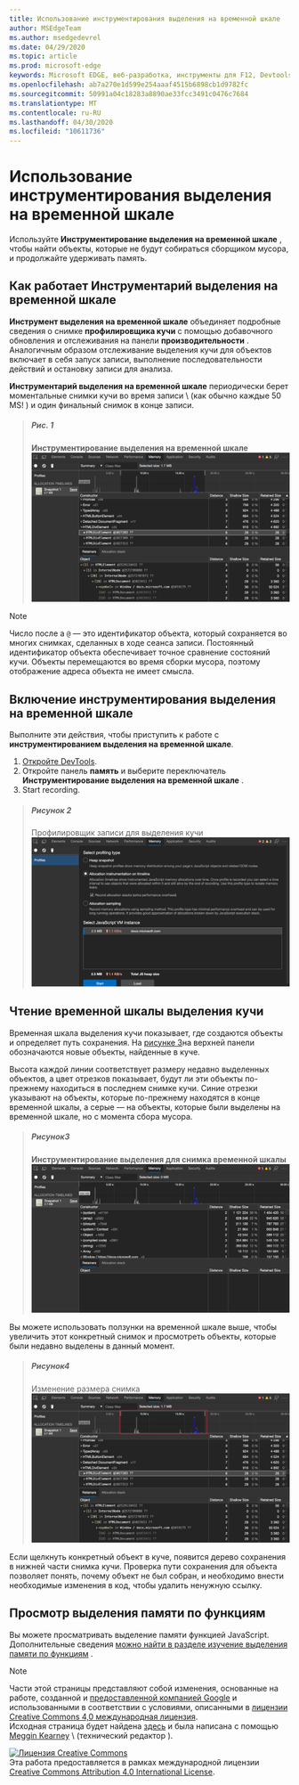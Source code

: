 ```yaml
---
title: Использование инструментирования выделения на временной шкале
author: MSEdgeTeam
ms.author: msedgedevrel
ms.date: 04/29/2020
ms.topic: article
ms.prod: microsoft-edge
keywords: Microsoft EDGE, веб-разработка, инструменты для F12, Devtools
ms.openlocfilehash: ab7a270e1d599e254aaaf4515b6898cb1d9782fc
ms.sourcegitcommit: 50991a04c18283a8890ae33fcc3491c0476c7684
ms.translationtype: MT
ms.contentlocale: ru-RU
ms.lasthandoff: 04/30/2020
ms.locfileid: "10611736"
---
```

<!-- Copyright Meggin Kearney 

   Licensed under the Apache License, Version 2.0 (the "License");
   you may not use this file except in compliance with the License.
   You may obtain a copy of the License at

       https://www.apache.org/licenses/LICENSE-2.0

   Unless required by applicable law or agreed to in writing, software
   distributed under the License is distributed on an "AS IS" BASIS,
   WITHOUT WARRANTIES OR CONDITIONS OF ANY KIND, either express or implied.
   See the License for the specific language governing permissions and
   limitations under the License. -->





# Использование инструментирования выделения на временной шкале  



Используйте **Инструментирование выделения на временной шкале** , чтобы найти объекты, которые не будут собираться сборщиком мусора, и продолжайте удерживать память.  

## Как работает Инструментарий выделения на временной шкале  

**Инструмент выделения на временной шкале** объединяет подробные сведения о снимке **профилировщика кучи** с помощью добавочного обновления и отслеживания на панели **производительности** .  Аналогичным образом отслеживание выделения кучи для объектов включает в себя запуск записи, выполнение последовательности действий и остановку записи для анализа.  

<!--todo: add profile memory problems (heap profiler) section when available  -->  
<!--todo: add profile evaluate performance (Performance panel) section when available  -->  

**Инструментарий выделения на временной шкале** периодически берет моментальные снимки кучи во время записи \ (как обычно каждые 50 MS! \) и один финальный снимок в конце записи.  

> ##### Рис. 1  
> **Инструментирование выделения на временной шкале**  
> ![Инструментирование выделения на временной шкале][ImageObjectTracker]  

> [!NOTE]
> Число после a `@` — это идентификатор объекта, который сохраняется во многих снимках, сделанных в ходе сеанса записи.  Постоянный идентификатор объекта обеспечивает точное сравнение состояний кучи.  Объекты перемещаются во время сборки мусора, поэтому отображение адреса объекта не имеет смысла.  

## Включение инструментирования выделения на временной шкале  

Выполните эти действия, чтобы приступить к работе с **инструментированием выделения на временной шкале**.  

1.  [Откройте DevTools][DevtoolsOpenIndex].  
1.  Откройте панель **память** и выберите переключатель **Инструментирование выделения на временной шкале** .  
1.  Start recording.  

> ##### Рисунок 2  
> Профилировщик записи для выделения кучи  
> ![Профилировщик записи для выделения кучи][ImageRecordHeap]  

## Чтение временной шкалы выделения кучи  

Временная шкала выделения кучи показывает, где создаются объекты и определяет путь сохранения.  На [рисунке 3](#figure-3)на верхней панели обозначаются новые объекты, найденные в куче.  

Высота каждой линии соответствует размеру недавно выделенных объектов, а цвет отрезков показывает, будут ли эти объекты по-прежнему находиться в последнем снимке кучи.  Синие отрезки указывают на объекты, которые по-прежнему находятся в конце временной шкалы, а серые — на объекты, которые были выделены на временной шкале, но с момента сбора мусора.  

> ##### Рисунок3  
> **Инструментирование выделения для снимка временной шкалы**  
> ![Инструментирование выделения для снимка временной шкалы][ImageCollected]  

<!--In [Figure 4](#figure-4), an action was performed 3 times.  The sample program caches five objects, so the last five blue bars are expected.  But the left-most blue bar indicates a potential problem.  -->  
<!--todo: redo figure 4 with multiple click actions  -->  

Вы можете использовать ползунки на временной шкале выше, чтобы увеличить этот конкретный снимок и просмотреть объекты, которые были недавно выделены в данный момент.  

> ##### Рисунок4  
> Изменение размера снимка  
> ![Изменение размера снимка][ImageSliders]  

Если щелкнуть конкретный объект в куче, появится дерево сохранения в нижней части снимка кучи.  Проверка пути сохранения для объекта позволяет понять, почему объект не был собран, и необходимо внести необходимые изменения в код, чтобы удалить ненужную ссылку.  

## Просмотр выделения памяти по функциям   

Вы можете просматривать выделение памяти функцией JavaScript.  Дополнительные сведения [можно найти в разделе изучение выделения памяти по функциям][DevtoolsMemoryProblemsIndexInvestigateMemoryAllocationFunction] .  

<!--## Feedback   -->  



<!-- image links -->  

[ImageObjectTracker]: /microsoft-edge/devtools-guide-chromium/media/memory-problems-memory-allocation-timeline-snapshot-highlighted.msft.png "Рисунок 1: инструментирование выделения на временной шкале"  
[ImageRecordHeap]: /microsoft-edge/devtools-guide-chromium/media/memory-problems-memory-allocation-instrumentation-on-timeline-selected.msft.png "Рисунок 2: запись профилировщика выделения кучи"  
[ImageCollected]: /microsoft-edge/devtools-guide-chromium/media/memory-problems-memory-allocation-timelines-snapshot.msft.png "Рисунок 3: инструментирование выделения для снимка временной шкалы"  
[ImageSliders]: /microsoft-edge/devtools-guide-chromium/media/memory-problems-memory-allocation-timeline-snapshot-highlighted-annotated.msft.png "Рисунок 4: изменение размера снимка"  

<!-- links -->  

[DevToolsOpenIndex]: /microsoft-edge/devtools-guide-chromium/open "Откройте Microsoft EDGE (Chromium) DevTools"
[DevtoolsMemoryProblemsIndexInvestigateMemoryAllocationFunction]: /microsoft-edge/devtools-guide-chromium/memory-problems/index#investigate-memory-allocation-by-function "Исследование выделения памяти функцией — устранение проблем с памятью"  

<!--[HeapProfiler]: ../profile/memory-problems/heap-snapshots ""  -->  
<!--[PerformancePanel]: ../profile/evaluate-performance/timeline-tool ""  -->  

[MicrosoftEdgeChannel]: https://www.microsoftedgeinsider.com/download "Скачайте канал Microsoft Edge"  

> [!NOTE]
> Части этой страницы представляют собой изменения, основанные на работе, созданной и [предоставленной компанией Google][GoogleSitePolicies] и использованными в соответствии с условиями, описанными в [лицензии Creative Commons 4,0 международная лицензия][CCA4IL].  
> Исходная страница будет найдена [здесь](https://developers.google.com/web/tools/chrome-devtools/memory-problems/allocation-profiler) и была написана с помощью [Meggin Kearney][MegginKearney] \ (технический редактор \).  

[![Лицензия Creative Commons][CCby4Image]][CCA4IL]  
Эта работа предоставляется в рамках международной лицензии [Creative Commons Attribution 4.0 International License][CCA4IL].  

[CCA4IL]: https://creativecommons.org/licenses/by/4.0  
[CCby4Image]: https://i.creativecommons.org/l/by/4.0/88x31.png  
[GoogleSitePolicies]: https://developers.google.com/terms/site-policies  
[KayceBasques]: https://developers.google.com/web/resources/contributors/kaycebasques  
[MegginKearney]: https://developers.google.com/web/resources/contributors/megginkearney  
